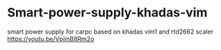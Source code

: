 # Smart-power-supply-khadas-vim
smart power supply for carpc based on khadas vim1 and rtd2662 scaler
https://youtu.be/VpjinB8Rm2o
